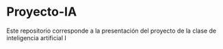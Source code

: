 # Proyecto-IA
Este repositorio corresponde a la presentación del proyecto de la clase de inteligencia artificial I
